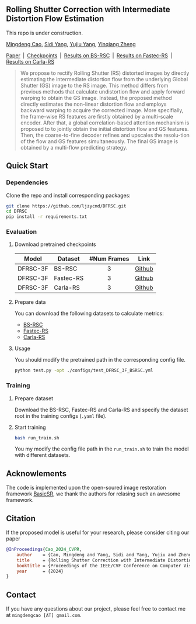 ## Rolling Shutter Correction with Intermediate Distortion Flow Estimation

This repo is under construction.

[Mingdeng Cao](https://github.com/ljzycmd),
[Sidi Yang](https://ieeexplore.ieee.org/author/37088955345),
[Yujiu Yang](https://scholar.google.com/citations?user=4gH3sxsAAAAJ),
[Yinqiang Zheng](https://scholar.google.com/citations?user=JD-5DKcAAAAJ) <br>

[Paper](https://arxiv.org/abs/2404.06350)&ensp;|&ensp;[Checkpoints](https://github.com/ljzycmd/DFRSC/releases/tag/ckpts)&ensp;|&ensp;[Results on BS-RSC](https://github.com/ljzycmd/DFRSC/releases/download/results/DFRSC_3F_BSRSC.zip)&ensp;|&ensp;[Results on Fastec-RS](https://github.com/ljzycmd/DFRSC/releases/download/results/DFRSC_3F_FastecRS.zip)&ensp;|&ensp;[Results on Carla-RS](https://github.com/ljzycmd/DFRSC/releases/download/results/DFRSC_3F_CarlaRS.zip)

> We propose to rectify Rolling Shutter (RS) distorted images by directly estimating the intermediate distortion flow from the underlying Global Shutter (GS) image to the RS image. This method differs from previous methods that calculate undistortion flow and apply forward warping to obtain the GS image. Instead, the proposed method directly estimates the non-linear distortion flow and employs backward warping to acquire the corrected image. More specifially, the frame-wise RS features are firstly obtained by a multi-scale encoder. After that, a global correlation-based attention mechanism is proposed to to jointly obtain the initial distortion flow and GS features. Then, the coarse-to-fine decoder refines and upscales the resolu-tion of the flow and GS features simultaneously. The final GS image is obtained by a multi-flow predicting strategy.

## Quick Start

### Dependencies

Clone the repo and install corresponding packages:

```bash
git clone https://github.com/ljzycmd/DFRSC.git
cd DFRSC
pip install -r requirements.txt
```

### Evaluation

1. Download pretrained checkpoints

    | Model | Dataset | #Num Frames | Link |
    | -------  | --------- |:------:|:------:|
    | DFRSC-3F | BS-RSC  | 3  | [Github](https://github.com/ljzycmd/DFRSC/releases/download/ckpts/dfrsc_3f_bsrsc.pth)  |
    | DFRSC-3F | Fastec-RS | 3  | [Github](https://github.com/ljzycmd/DFRSC/releases/download/ckpts/dfrsc_3f_fastecrs.pth) |
    | DFRSC-3F | Carla-RS  |  3 | [Github](https://github.com/ljzycmd/DFRSC/releases/download/ckpts/dfrsc_3f_fastecrs.pth) |

2. Prepare data

    You can download the following datasets to calculate metrics:

    * [BS-RSC](https://github.com/ljzycmd/BSRSC)
    * [Fastec-RS](https://github.com/ethliup/DeepUnrollNet)
    * [Carla-RS](https://github.com/ethliup/DeepUnrollNet)

3. Usage

    You should modify the pretrained path in the corresponding config file.

    ```bash
    python test.py -opt ./configs/test_DFRSC_3F_BSRSC.yml
    ```

### Training

1. Prepare dataset

    Download the BS-RSC, Fastec-RS and Carla-RS and specify the dataset root in the training configs (`.yaml` file).

2. Start training

    ```bash
    bash run_train.sh
    ```

    You my modify the config file path in the `run_train.sh` to train the model with different datasets.

## Acknowlements

The code is implemented upon the open-soured image restoration framework [BasicSR](https://github.com/XPixelGroup/BasicSR), we thank the authors for relasing such an awesome framework.

## Citation

If the proposed model is useful for your research, please consider citing our paper

```bibtex
@InProceedings{Cao_2024_CVPR,
    author    = {Cao, Mingdeng and Yang, Sidi and Yang, Yujiu and Zheng, Yinqiang},
    title     = {Rolling Shutter Correction with Intermediate Distortion Flow Estimation},
    booktitle = {Proceedings of the IEEE/CVF Conference on Computer Vision and Pattern Recognition (CVPR)},
    year      = {2024}
}
```

## Contact

If you have any questions about our project, please feel free to contact me at `mingdengcao [AT] gmail.com`.
